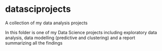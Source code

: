 # datasciprojects
A collection of my data analysis projects

In this folder is one of my Data Science projects including exploratory data analysis, data modelling (predictive and clustering) and a report summarizing all the findings 
